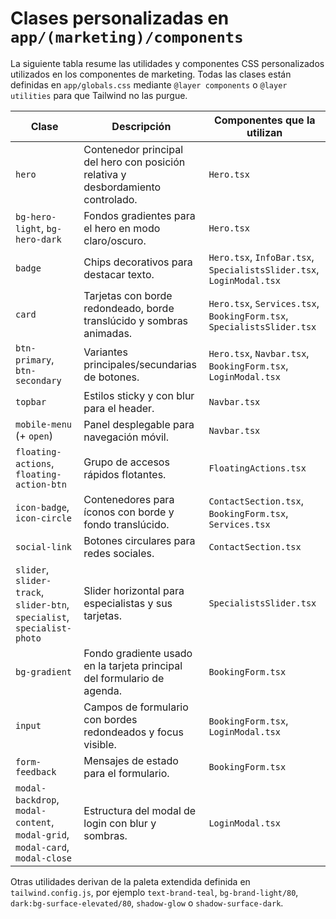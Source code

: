 # Clases personalizadas en `app/(marketing)/components`

La siguiente tabla resume las utilidades y componentes CSS personalizados utilizados en los componentes de marketing. Todas las clases están definidas en `app/globals.css` mediante `@layer components` o `@layer utilities` para que Tailwind no las purgue.

| Clase | Descripción | Componentes que la utilizan |
| --- | --- | --- |
| `hero` | Contenedor principal del hero con posición relativa y desbordamiento controlado. | `Hero.tsx` |
| `bg-hero-light`, `bg-hero-dark` | Fondos gradientes para el hero en modo claro/oscuro. | `Hero.tsx` |
| `badge` | Chips decorativos para destacar texto. | `Hero.tsx`, `InfoBar.tsx`, `SpecialistsSlider.tsx`, `LoginModal.tsx` |
| `card` | Tarjetas con borde redondeado, borde translúcido y sombras animadas. | `Hero.tsx`, `Services.tsx`, `BookingForm.tsx`, `SpecialistsSlider.tsx` |
| `btn-primary`, `btn-secondary` | Variantes principales/secundarias de botones. | `Hero.tsx`, `Navbar.tsx`, `BookingForm.tsx`, `LoginModal.tsx` |
| `topbar` | Estilos sticky y con blur para el header. | `Navbar.tsx` |
| `mobile-menu` (+ `open`) | Panel desplegable para navegación móvil. | `Navbar.tsx` |
| `floating-actions`, `floating-action-btn` | Grupo de accesos rápidos flotantes. | `FloatingActions.tsx` |
| `icon-badge`, `icon-circle` | Contenedores para íconos con borde y fondo translúcido. | `ContactSection.tsx`, `BookingForm.tsx`, `Services.tsx` |
| `social-link` | Botones circulares para redes sociales. | `ContactSection.tsx` |
| `slider`, `slider-track`, `slider-btn`, `specialist`, `specialist-photo` | Slider horizontal para especialistas y sus tarjetas. | `SpecialistsSlider.tsx` |
| `bg-gradient` | Fondo gradiente usado en la tarjeta principal del formulario de agenda. | `BookingForm.tsx` |
| `input` | Campos de formulario con bordes redondeados y focus visible. | `BookingForm.tsx`, `LoginModal.tsx` |
| `form-feedback` | Mensajes de estado para el formulario. | `BookingForm.tsx` |
| `modal-backdrop`, `modal-content`, `modal-grid`, `modal-card`, `modal-close` | Estructura del modal de login con blur y sombras. | `LoginModal.tsx` |

Otras utilidades derivan de la paleta extendida definida en `tailwind.config.js`, por ejemplo `text-brand-teal`, `bg-brand-light/80`, `dark:bg-surface-elevated/80`, `shadow-glow` o `shadow-surface-dark`.
